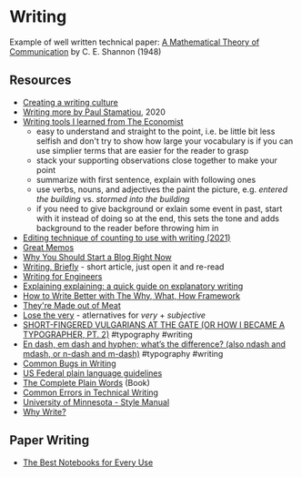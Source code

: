 # Writing

Example of well written technical paper: [A Mathematical Theory of Communication](https://people.math.harvard.edu/~ctm/home/text/others/shannon/entropy/entropy.pdf) by C. E. Shannon (1948)

## Resources

- [Creating a writing culture](https://learnings.substack.com/p/creating-a-writing-culture)
- [Writing more by Paul Stamatiou](https://paulstamatiou.com/writing-more/), 2020
- [Writing tools I learned from The Economist](https://builtbywords.substack.com/p/writing-tools-i-learned-from-the)
  - easy to understand and straight to the point, i.e. be little bit less selfish and don't try to show how large your vocabulary is if you can use simplier terms that are easier for the reader to grasp
  - stack your supporting observations close together to make your point
  - summarize with first sentence, explain with following ones
  - use verbs, nouns, and adjectives the paint the picture, e.g. _entered the building_ vs. _stormed into the building_
  - if you need to give background or exlain some event in past, start with it instead of doing so at the end, this sets the tone and adds background to the reader before throwing him in
- [Editing technique of counting to use with writing (2021)](https://twitter.com/MarcJBrooker/status/1387562273330188289)
- [Great Memos](https://sriramk.com/memos.html)
- [Why You Should Start a Blog Right Now](https://guzey.com/personal/why-have-a-blog/)
- [Writing, Briefly](http://paulgraham.com/writing44.html) - short article, just open it and re-read
- [Writing for Engineers](https://www.heinrichhartmann.com/posts/writing/)
- [Explaining explaining: a quick guide on explanatory writing](https://lucasfcosta.com/2021/09/30/explaining-in-writing.html)
- [How to Write Better with The Why, What, How Framework](https://eugeneyan.com/writing/writing-docs-why-what-how/)
- [They're Made out of Meat](https://www.mit.edu/people/dpolicar/writing/prose/text/thinkingMeat.html)
- [Lose the very](https://www.losethevery.com) - atlernatives for _very_ + _subjective_
- [SHORT-FINGERED VULGARIANS AT THE GATE (OR HOW I BECAME A TYPOGRAPHER, PT. 2)](https://matthewbutterick.com/chron/short-fingered-vulgarians-at-the-gate.html) #typography #writing
- [En dash, em dash and hyphen; what’s the difference? (also ndash and mdash, or n-dash and m-dash)](https://www.punctuationmatters.com/en-dash-em-dash-hyphen/) #typography #writing
- [Common Bugs in Writing](https://www.cs.columbia.edu/~hgs/etc/writing-bugs.html)
- [US Federal plain language guidelines](https://www.plainlanguage.gov)
- [The Complete Plain Words](https://en.wikipedia.org/wiki/The_Complete_Plain_Words) (Book)
- [Common Errors in Technical Writing](https://www.ece.ucdavis.edu/~jowens/commonerrors.html)
- [University of Minnesota - Style Manual](https://web.archive.org/web/20100317141605/http://www1.umn.edu/urelate/style/language-usage.html)
- [Why Write?](https://bastian.rieck.me/blog/posts/2023/writing_why/)

## Paper Writing

- [The Best Notebooks for Every Use](https://www.jetpens.com/blog/The-Best-Notebooks-for-Every-Use/pt/647)

